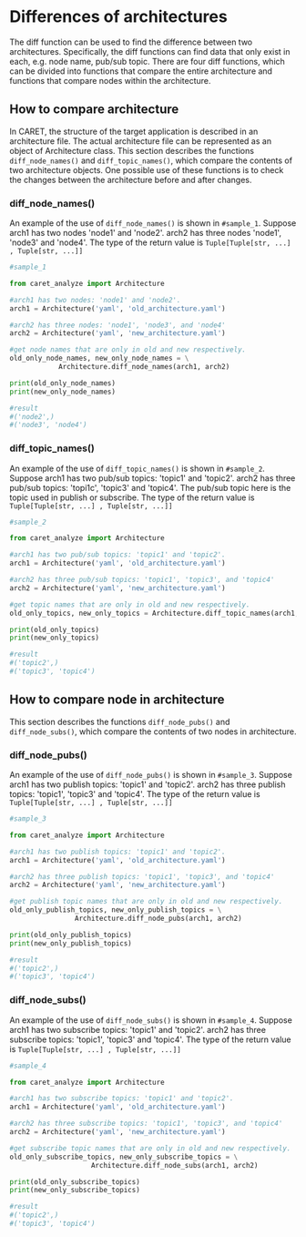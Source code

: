 # Differences of architectures

The diff function can be used to find the difference between two architectures. Specifically, the diff functions can find data that only exist in each, e.g. node name, pub/sub topic.
There are four diff functions, which can be divided into functions that compare the entire architecture and functions that compare nodes within the architecture.
 <!-- `diff_node_names()`, `diff_topic_names` are functions that take two architectures and compare them as a whole. The two functions compare all node names in the architecture for the former and all pub/sub topic names in the architecture for the latter.

`diff_node_pubs()`, `diff_node_subs()` and `diff_node_callbacks()` are functions that compare two nodes within an architecture. These are functions that compare two given nodes and return the publish topic name, subscribe topic name, or callback name that is only in each. -->

## How to compare architecture

In CARET, the structure of the target application is described in an architecture file. The actual architecture file can be represented as an object of Architecture class. This section describes the functions `diff_node_names()` and `diff_topic_names()`, which compare the contents of two architecture objects.
One possible use of these functions is to check the changes between the architecture before and after changes.

### diff_node_names()
An example of the use of `diff_node_names()` is shown in `#sample_1`.
Suppose arch1 has two nodes 'node1' and 'node2'. arch2 has three nodes 'node1', 'node3' and 'node4'. 
The type of the return value is `Tuple[Tuple[str, ...] , Tuple[str, ...]]`


```python
#sample_1

from caret_analyze import Architecture

#arch1 has two nodes: 'node1' and 'node2'.
arch1 = Architecture('yaml', 'old_architecture.yaml')

#arch2 has three nodes: 'node1', 'node3', and 'node4'
arch2 = Architecture('yaml', 'new_architecture.yaml')

#get node names that are only in old and new respectively.
old_only_node_names, new_only_node_names = \
            Architecture.diff_node_names(arch1, arch2)

print(old_only_node_names)
print(new_only_node_names)

#result
#('node2',)
#('node3', 'node4')


```

### diff_topic_names()

An example of the use of `diff_topic_names()` is shown in `#sample_2`.
Suppose arch1 has two pub/sub topics: 'topic1' and 'topic2'. arch2 has three pub/sub topics: 'topi1c', 'topic3' and 'topic4'. The pub/sub topic here is the topic used in publish or subscribe.
The type of the return value is `Tuple[Tuple[str, ...] , Tuple[str, ...]]`

```python
#sample_2

from caret_analyze import Architecture

#arch1 has two pub/sub topics: 'topic1' and 'topic2'.
arch1 = Architecture('yaml', 'old_architecture.yaml')

#arch2 has three pub/sub topics: 'topic1', 'topic3', and 'topic4'
arch2 = Architecture('yaml', 'new_architecture.yaml')

#get topic names that are only in old and new respectively.
old_only_topics, new_only_topics = Architecture.diff_topic_names(arch1, arch2)

print(old_only_topics)
print(new_only_topics)

#result
#('topic2',)
#('topic3', 'topic4')

```

## How to compare node in architecture

This section describes the functions `diff_node_pubs()` and `diff_node_subs()`, which compare the contents of two nodes in architecture.

### diff_node_pubs()

An example of the use of `diff_node_pubs()` is shown in `#sample_3`.
Suppose arch1 has two publish topics: 'topic1' and 'topic2'. arch2 has three publish topics: 'topic1', 'topic3' and 'topic4'. 
The type of the return value is `Tuple[Tuple[str, ...] , Tuple[str, ...]]`

```python
#sample_3

from caret_analyze import Architecture

#arch1 has two publish topics: 'topic1' and 'topic2'.
arch1 = Architecture('yaml', 'old_architecture.yaml')

#arch2 has three publish topics: 'topic1', 'topic3', and 'topic4'
arch2 = Architecture('yaml', 'new_architecture.yaml')

#get publish topic names that are only in old and new respectively.
old_only_publish_topics, new_only_publish_topics = \
                Architecture.diff_node_pubs(arch1, arch2)

print(old_only_publish_topics)
print(new_only_publish_topics)

#result
#('topic2',)
#('topic3', 'topic4')

```

### diff_node_subs()

An example of the use of `diff_node_subs()` is shown in `#sample_4`.
Suppose arch1 has two subscribe topics: 'topic1' and 'topic2'. arch2 has three subscribe topics: 'topic1', 'topic3' and 'topic4'. 
The type of the return value is `Tuple[Tuple[str, ...] , Tuple[str, ...]]`

```python
#sample_4

from caret_analyze import Architecture

#arch1 has two subscribe topics: 'topic1' and 'topic2'.
arch1 = Architecture('yaml', 'old_architecture.yaml')

#arch2 has three subscribe topics: 'topic1', 'topic3', and 'topic4'
arch2 = Architecture('yaml', 'new_architecture.yaml')

#get subscribe topic names that are only in old and new respectively.
old_only_subscribe_topics, new_only_subscribe_topics = \
                    Architecture.diff_node_subs(arch1, arch2)

print(old_only_subscribe_topics)
print(new_only_subscribe_topics)

#result
#('topic2',)
#('topic3', 'topic4')

```
